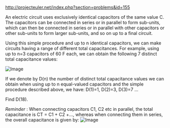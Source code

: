 http://projecteuler.net/index.php?section=problems&id=155

An electric circuit uses exclusively identical capacitors of the same value C. 
The capacitors can be connected in series or in parallel to form sub-units, which can then be connected in series or in parallel with other capacitors or other sub-units to form larger sub-units, and so on up to a final circuit.

Using this simple procedure and up to n identical capacitors, we can make circuits having a range of different total capacitances. For example, using up to n=3 capacitors of 60 F each, we can obtain the following 7 distinct total capacitance values:

![Image](http://projecteuler.net/project/images/p_155_capacitors1.gif)

If we denote by D(n) the number of distinct total capacitance values we can obtain when using up to n equal-valued capacitors and the simple procedure described above, we have: D(1)=1, D(2)=3, D(3)=7 ...

Find D(18).

_Reminder_ : When connecting capacitors C1, C2 etc in parallel, the total capacitance is CT = C1 + C2 +..., 
whereas when connecting them in series, the overall capacitance is given by: ![Image](http://projecteuler.net/project/images/p_155_capsform.gif)

